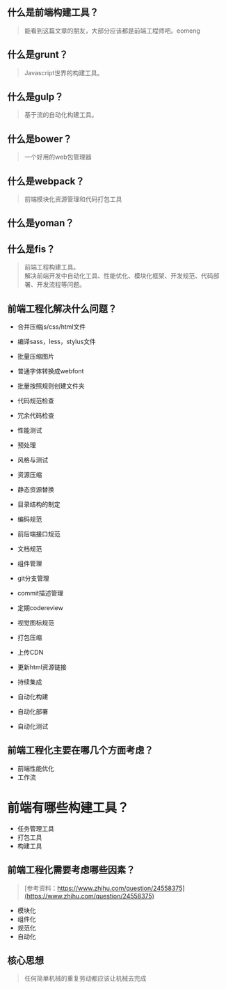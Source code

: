 ## 什么是前端构建工具？

> 能看到这篇文章的朋友，大部分应该都是前端工程师吧。eomeng 

## 什么是grunt？

> Javascript世界的构建工具。  

## 什么是gulp？  

> 基于流的自动化构建工具。  

## 什么是bower？

> 一个好用的web包管理器  

## 什么是webpack？

> 前端模块化资源管理和代码打包工具

## 什么是yoman？

## 什么是fis？  

> 前端工程构建工具。  
> 解决前端开发中自动化工具、性能优化、模块化框架、开发规范、代码部署、开发流程等问题。

## 前端工程化解决什么问题？

* 合并压缩js/css/html文件  
* 编译sass，less，stylus文件  
* 批量压缩图片  
* 普通字体转换成webfont  
* 批量按照规则创建文件夹  
* 代码规范检查  
* 冗余代码检查  
* 性能测试  
* 预处理 
* 风格与测试  
* 资源压缩  
* 静态资源替换  
* 目录结构的制定  
* 编码规范  
* 前后端接口规范  
* 文档规范  
* 组件管理  
* git分支管理  
* commit描述管理  
* 定期codereview  
* 视觉图标规范  
* 打包压缩  
* 上传CDN  
* 更新html资源链接  

* 持续集成  
* 自动化构建  
* 自动化部署  
* 自动化测试  



## 前端工程化主要在哪几个方面考虑？

* 前端性能优化  
* 工作流  



# 前端有哪些构建工具？

* 任务管理工具  
* 打包工具  
* 构建工具  



## 前端工程化需要考虑哪些因素？  

> [参考资料：https://www.zhihu.com/question/24558375](https://www.zhihu.com/question/24558375)

* 模块化  
* 组件化  
* 规范化  
* 自动化  



## 核心思想   

> 任何简单机械的重复劳动都应该让机械去完成  


